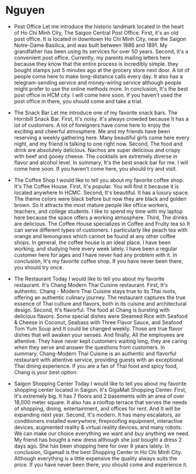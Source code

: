 # Nguyen
* Post Office
Let me introduce the historic landmark located in the heart of Ho Chi Minh City, The Saigon Central Post Office. 
First, it's an old post office. It is located in downtown Ho Chi Minh City, near the Saigon Notre-Dame Basilica, and was built between 1886 and 1891. My grandfather has been using its services for over 50 years.
Second, it's a convenient post office. Currently, my parents mailing letters here because they know that the entire process is incredibly simple. they bought stamps just 5 minutes ago at the grocery store next door. A lot of people come here to make long-distance calls every day. It also has a telegram-sending service and money-wiring service although people might prefer to use the online methods more.
In conclusion, It's the best post office in HCM city. I will come here soon. If you haven't used the post office in there, you should come and take a trial.

* The Snack Bar
Let me introduce one of my favorite snack bars. The Hornbill Snack Bar. 
First, It's noisy. It's always crowded because It has a lot of customers. A lot of foreigners have come here to enjoy the exciting and cheerful atmosphere. Me and my friends have been reserving a weekly gathering here. Many beautiful girls come here every night, and my friend is talking to one right now.
Second, The food and drink are absolutely delicious. Nachos are super delicious and crispy with beef and gooey cheese. The cocktails are extremely diverse in flavor and alcohol level.
In summary, It's the best snack bar for me. I will come here soon. If you haven't come here, you should try and visit.

* The Coffee Shop
I would like to tell you about my favorite coffee shop. It's The Coffee House. 
First, It's popular. You will find it because it is located anywhere In HCMC. 
Second, It's beautiful. It has a luxury space. The theme colors were black before but now they are black and golden brown. So It attracts the most mature people like office workers, teachers, and college students. I like to spend my time with my laptop here because the space offers a working atmosphere. Third, The drinks are delicious. The Coffee House specializes in Coffee and Fruity tea so It can serve different types of customers. I particularly like peach tea with orange and lemongrass which cannot be found at any other coffee shops. In general, the coffee house is an ideal place. I have been working, and studying here every week lately. I have been a regular customer here for ages and I have never had any problem with it. 
In conclusion, It's my favorite coffee shop. If you have never been there, you should try once.

* The Restaurant
Today I would like to tell you about my favorite restaurant. It's Chang Modern Thai Cuisine restaurant.
First, It's authentic. Chang - Modern Thai Cuisine stays true to its Thai roots, offering an authentic culinary journey. The restaurant captures the true essence of Thai culture and flavors, both in its cuisine and architectural design.
Second, It's flavorful. The food at Chang is bursting with delicious flavors. Some special dishes were Steamed Rice with Seafood & Cheese in Coconut, Seabass with Three Flavor Sauce, and Seafood Tom Yum Soup and It could be changed weekly. Those are true flavor dishes that will awaken your senses.
And finally, All the employees are attentive. They have never kept customers waiting long, they are caring when they serve and answer the questions from customers.
In summary, Chang-Modern Thai Cuisine is an authentic and flavorful restaurant with attentive service, providing guests with an exceptional Thai dining experience. If you are a fan of Thai food and spicy food, Chang is your best option.

* Saigon Shopping Center
Today I would like to tell you about my favorite shopping center located in Saigon. It's GigaMall Shopping Center.
First, It's extremely big. It has 7 floors and 2 basements with an area of over 18,000 meter square. It also has a rooftop terrace that serves the needs of shopping, dining, entertainment, and offices for rent. And It will be expanding next year.
Second, It's modern. It has many escalators, air conditioners installed everywhere, fireproofing equipment, interactive devices, augmented reality & virtual reality devices, and many robots. We can make our choice everything we want and buy anything we need. My friend has bought a new dress although she just bought a dress 2 days ago. She has been shopping here for over 8 years lately.
In conclusion, Gigamall is the best Shopping Center in Ho Chi Minh City. Although everything is a little expensive the quality always suits the price. If you have never been there, you should come and experience it.


